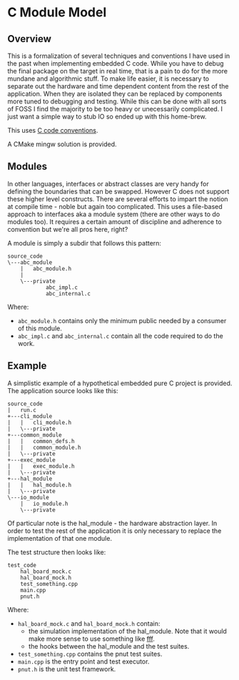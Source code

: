 # C Module Model

## Overview
This is a formalization of several techniques and conventions I have used in the past when implementing embedded C code.
While you have to debug the final package on the target in real time, that is a pain to do for the more
mundane and algorithmic stuff. To make life easier, it is necessary to separate out the hardware and time
dependent content from the rest of the application. When they are isolated they can be replaced by components
more tuned to debugging and testing. While this can be done with all sorts of FOSS I find the majority to be
too heavy or unecessarily complicated. I just want a simple way to stub IO so ended up with this home-brew.

This uses [C code conventions](https://github.com/cepthomas/c_bag_of_tricks/blob/master/conventions.md).

A CMake mingw solution is provided.

## Modules
In other languages, interfaces or abstract classes are very handy for defining the boundaries that can be 
swapped. However C does not support these higher level constructs. There are several efforts to impart the
notion at compile time - noble but again too complicated. This uses a file-based approach to interfaces
aka a module system (there are other ways to do modules too). It requires a certain amount of discipline
and adherence to convention but we're all pros here, right?

A module is simply a subdir that follows this pattern:
```
source_code
\---abc_module
    |   abc_module.h
    |   
    \---private
            abc_impl.c
            abc_internal.c
```
Where:
- `abc_module.h` contains only the minimum public needed by a consumer of this module.
- `abc_impl.c` and `abc_internal.c` contain all the code required to do the work.


## Example
A simplistic example of a hypothetical embedded pure C project is provided.
The application source looks like this:
```
source_code
|   run.c
+---cli_module
|   |   cli_module.h
|   \---private
+---common_module
|   |   common_defs.h
|   |   common_module.h
|   \---private
+---exec_module
|   |   exec_module.h
|   \---private
+---hal_module
|   |   hal_module.h
|   \---private
\---io_module
    |   io_module.h
    \---private
```
Of particular note is the hal_module - the hardware abstraction layer. In order to test the rest
of the application it is only necessary to replace the implementation of that one module.

The test structure then looks like:
```
test_code
    hal_board_mock.c
    hal_board_mock.h
    test_something.cpp
    main.cpp
    pnut.h
```
Where:
- `hal_board_mock.c` and `hal_board_mock.h` contain:
    - the simulation implementation of the hal_module. Note that it would make more sense to use something like
    [fff](https://github.com/meekrosoft/fff).
    - the hooks between the hal_module and the test suites.
- `test_something.cpp` contains the pnut test suites.
- `main.cpp` is the entry point and test executor.
- `pnut.h` is the unit test framework.
